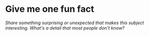 # Give me one fun fact

*Share something surprising or unexpected that makes this subject interesting. What's a detail that most people don't know?*

